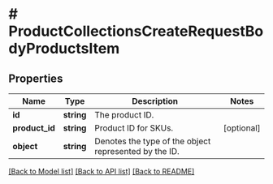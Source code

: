 # # ProductCollectionsCreateRequestBodyProductsItem

## Properties

Name | Type | Description | Notes
------------ | ------------- | ------------- | -------------
**id** | **string** | The product ID. |
**product_id** | **string** | Product ID for SKUs. | [optional]
**object** | **string** | Denotes the type of the object represented by the ID. |

[[Back to Model list]](../../README.md#models) [[Back to API list]](../../README.md#endpoints) [[Back to README]](../../README.md)
